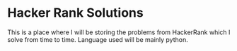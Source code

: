 # Hacker Rank Solutions
This is a place where I will be storing the problems from HackerRank which I solve from time to time.
Language used will be mainly python.
